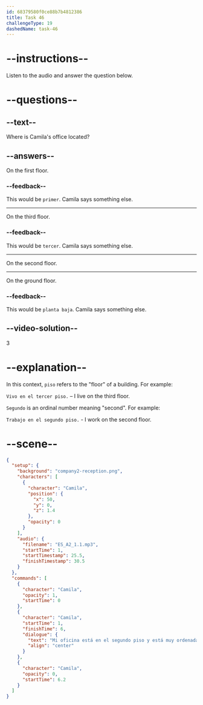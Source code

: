 ```yaml
---
id: 68379580f0ce88b7b4812386
title: Task 46
challengeType: 19
dashedName: task-46
---
```


<!-- (Audio) Camila: Mi oficina está en el segundo piso y está muy ordenada hoy. -->

# --instructions--

Listen to the audio and answer the question below.

# --questions--

## --text--

Where is Camila's office located?

## --answers--

On the first floor.

### --feedback--

This would be `primer`. Camila says something else. 

---

On the third floor.

### --feedback--

This would be `tercer`. Camila says something else. 

---

On the second floor.

---

On the ground floor.

### --feedback--

This would be `planta baja`. Camila says something else.

## --video-solution--

3

# --explanation--

In this context, `piso` refers to the "floor" of a building. For example: 

`Vivo en el tercer piso.` – I live on the third floor.

`Segundo` is an ordinal number meaning "second". For example:

`Trabajo en el segundo piso.` - I work on the second floor.

# --scene--

```json
{
  "setup": {
    "background": "company2-reception.png",
    "characters": [
      {
        "character": "Camila",
        "position": {
          "x": 50,
          "y": 0,
          "z": 1.4
        },
        "opacity": 0
      }
    ],
    "audio": {
      "filename": "ES_A2_1.1.mp3",
      "startTime": 1,
      "startTimestamp": 25.5,
      "finishTimestamp": 30.5
    }
  },
  "commands": [
    {
      "character": "Camila",
      "opacity": 1,
      "startTime": 0
    },
    {
      "character": "Camila",
      "startTime": 1,
      "finishTime": 6,
      "dialogue": {
        "text": "Mi oficina está en el segundo piso y está muy ordenada hoy.",
        "align": "center"
      }
    },
    {
      "character": "Camila",
      "opacity": 0,
      "startTime": 6.2
    }
  ]
}
```
